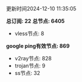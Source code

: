 更新时间2024-12-10 11:35:05

**总订阅: 22**
**总节点: 6405**
- vless节点: 8

**google ping有效节点: 869**
- v2ray节点: 828
- trojan节点: 9
- ss节点: 32
